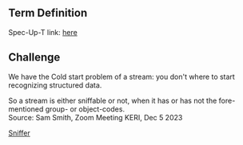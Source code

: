 ## Term Definition

Spec-Up-T link: <a href='https://weboftrust.github.io/WOT-terms/docs/glossary/sniffable'>here</a>

## Challenge
We have the Cold start problem of a stream: you don't where to start recognizing structured data.

So a stream is either sniffable or not, when it has or has not the fore-mentioned group- or object-codes.  
Source: Sam Smith, Zoom Meeting KERI, Dec 5 2023

[Sniffer](sniffer)